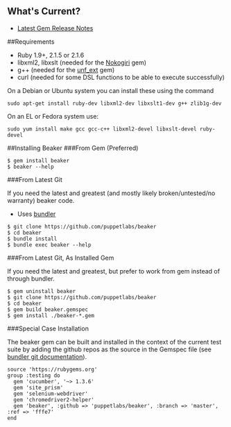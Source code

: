 ## What's Current?

* [Latest Gem Release Notes](https://github.com/puppetlabs/beaker/blob/master/HISTORY.md#LATEST)

##Requirements

* Ruby 1.9+, 2.1.5 or 2.1.6
* libxml2, libxslt (needed for the [Nokogiri](http://nokogiri.org/tutorials/installing_nokogiri.html) gem)
* g++ (needed for the [unf_ext](http://rubydoc.info/gems/unf_ext/) gem)
* curl (needed for some DSL functions to be able to execute successfully)

On a Debian or Ubuntu system you can install these using the command

    sudo apt-get install ruby-dev libxml2-dev libxslt1-dev g++ zlib1g-dev

On an EL or Fedora system use:

    sudo yum install make gcc gcc-c++ libxml2-devel libxslt-devel ruby-devel

##Installing Beaker
###From Gem (Preferred)

    $ gem install beaker
    $ beaker --help

###From Latest Git

If you need the latest and greatest (and mostly likely broken/untested/no warranty) beaker code.

* Uses <a href = "http://bundler.io/">bundler</a>

<!-- end of list -->
    $ git clone https://github.com/puppetlabs/beaker
    $ cd beaker
    $ bundle install
    $ bundle exec beaker --help

###From Latest Git, As Installed Gem

If you need the latest and greatest, but prefer to work from gem instead of through bundler.

    $ gem uninstall beaker
    $ git clone https://github.com/puppetlabs/beaker
    $ cd beaker
    $ gem build beaker.gemspec
    $ gem install ./beaker-*.gem

###Special Case Installation

The beaker gem can be built and installed in the context of the current test suite by adding the github repos as the source in the Gemspec file (see <a href = "http://bundler.io/git.html">bundler git documentation</a>).

    source 'https://rubygems.org'
    group :testing do
      gem 'cucumber', '~> 1.3.6'
      gem 'site_prism'
      gem 'selenium-webdriver'
      gem 'chromedriver2-helper'
      gem 'beaker', :github => 'puppetlabs/beaker', :branch => 'master', :ref => 'fffe7'
    end
